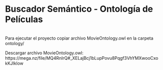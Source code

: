 <h1>Buscador Semántico - Ontología de Películas</h1>
<br>
Para ejecutar el proyecto copiar archivo MovieOntology.owl en la carpeta ontology/
<br>
<p>Descargar archivo MovieOntology.owl: https://mega.nz/file/MQ4RnIrQ#_XELajBcj1bLupPovu8Pqgf3VhYMXwooCxokKJIklow</p>



